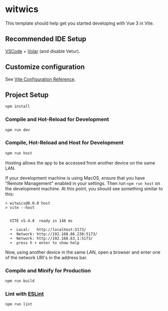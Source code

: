 # witwics

This template should help get you started developing with Vue 3 in Vite.

## Recommended IDE Setup

[VSCode](https://code.visualstudio.com/) + [Volar](https://marketplace.visualstudio.com/items?itemName=Vue.volar) (and disable Vetur).

## Customize configuration

See [Vite Configuration Reference](https://vitejs.dev/config/).

## Project Setup

```sh
npm install
```

### Compile and Hot-Reload for Development

```sh
npm run dev
```

### Compile, Hot-Reload and Host for Development

```sh
npm run host
```

Hosting allows the app to be accessed from another device on the same LAN.

If your development machine is using MacOS, ensure that you have "Remote Management"
enabled in your settings. Then run `npm run host` on the development machine. At this
point, you should see something similar to this:

```
> witwics@0.0.0 host
> vite --host


  VITE v5.4.8  ready in 148 ms

  ➜  Local:   http://localhost:5173/
  ➜  Network: http://192.168.86.238:5173/
  ➜  Network: http://192.168.63.1:5173/
  ➜  press h + enter to show help
```

Now, using another device in the same LAN, open a browser and enter one of the
network URI's in the address bar.

### Compile and Minify for Production

```sh
npm run build
```

### Lint with [ESLint](https://eslint.org/)

```sh
npm run lint
```

